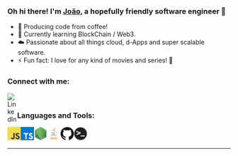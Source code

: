 ### Oh hi there! I'm [João][website], a hopefully friendly software engineer 👋

- 🔭 Producing code from coffee!
- 🌱 Currently learning BlockChain / Web3.
- ☁️ Passionate about all things cloud, d-Apps and super scalable software.
- ⚡ Fun fact: I love for any kind of movies and series! 🤣

### Connect with me:

<!-- [<img align="left" alt="jrsmiguel.me" width="22px" src="https://raw.githubusercontent.com/iconic/open-iconic/master/svg/globe.svg" />][website] -->
<!-- [<img align="left" alt="Twitter" width="22px" src="https://cdn.jsdelivr.net/npm/simple-icons@v3/icons/twitter.svg" />][twitter] -->
[<img align="left" alt="LinkedIn" width="22px" src="https://cdn.jsdelivr.net/npm/simple-icons@v3/icons/linkedin.svg" />][linkedin]

<br />

### Languages and Tools:


<img align="left" alt="JavaScript" width="30" src="https://raw.githubusercontent.com/github/explore/80688e429a7d4ef2fca1e82350fe8e3517d3494d/topics/javascript/javascript.png" />
<img align="left" alt="TypeScript" width="30" src="https://raw.githubusercontent.com/github/explore/80688e429a7d4ef2fca1e82350fe8e3517d3494d/topics/typescript/typescript.png" />
<img align="left" alt="Node.js" width="30" src="https://raw.githubusercontent.com/github/explore/80688e429a7d4ef2fca1e82350fe8e3517d3494d/topics/nodejs/nodejs.png" />
<img align="left" alt="Java" width="30" src="https://raw.githubusercontent.com/github/explore/80688e429a7d4ef2fca1e82350fe8e3517d3494d/topics/java/java.png" />
<img align="left" alt="GitHub" width="30" src="https://raw.githubusercontent.com/github/explore/78df643247d429f6cc873026c0622819ad797942/topics/github/github.png" />
<img align="left" alt="Terminal" width="30" src="https://raw.githubusercontent.com/github/explore/80688e429a7d4ef2fca1e82350fe8e3517d3494d/topics/terminal/terminal.png" />

<br />
<br />

---

<!-- ### 📕 Latest Blog Posts -->
<!-- BLOG-POST-LIST:START -->
<!-- - [A few months later, after summer vacations](https://jrsmiguel.postach.io/post/a-few-months-later-after-summer-vacations)
- [Happy coronavirus Easter](https://jrsmiguel.postach.io/post/happy-coronavirus-easter)
- [Joyfull twist](https://jrsmiguel.postach.io/post/joyfull-twist)
- [Sunday night](https://jrsmiguel.postach.io/post/sunday-night)
- [Deep cleanse](https://jrsmiguel.postach.io/post/deep-cleanse) -->
<!-- BLOG-POST-LIST:END -->


<!-- <img align="left" alt="CaptainJRoy's Most Used Languages" src="https://github-readme-stats.vercel.app/api/top-langs/?username=captainjroy&layout=compact&hide_border=true" /> -->
<!-- <img align="left" alt="CaptainJRoy's Github Stats" src="https://github-readme-stats.vercel.app/api?username=CaptainJRoy&show_icons=true&hide_border=true" /> -->

[website]: https://jrsmiguel.me
[twitter]: https://twitter.com/ojoaorui
[linkedin]: https://linkedin.com/in/jrui

